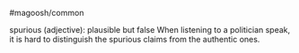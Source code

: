 #magoosh/common

spurious (adjective): plausible but false 
When listening to a politician speak, it is hard to distinguish the spurious claims from the authentic ones. 
